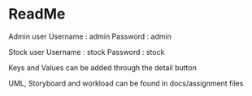 # ReadMe #

Admin user
Username : admin
Password : admin

Stock user
Username : stock
Password : stock


Keys and Values can be added through the detail button

UML, Storyboard and workload can be found in docs/assignment files